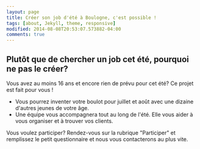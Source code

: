 ```yaml
---
layout: page
title: Créer son job d'été à Boulogne, c'est possible !
tags: [about, Jekyll, theme, responsive]
modified: 2014-08-08T20:53:07.573882-04:00
comments: true
---
```


## Plutôt que de chercher un job cet été, pourquoi ne pas le créer? 

Vous avez au moins 16 ans et encore rien de prévu pour cet été? Ce projet est fait pour vous ! 

* Vous pourrez inventer votre boulot pour juillet et août avec une dizaine d'autres jeunes de votre âge.
* Une équipe vous accompagnera tout au long de l'été. Elle vous aider à vous organiser et à trouver vos clients.

Vous voulez participer? Rendez-vous sur la rubrique "Participer" et remplissez le petit questionnaire et nous vous contacterons au plus vite.


